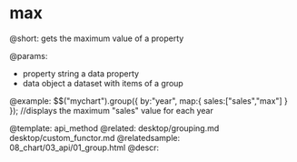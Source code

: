 max
=============


@short:
	gets the maximum value of a property

@params:
- property	string 		a data property
- data		object		a dataset with items of a group

@example:
$$("mychart").group({
		by:"year",
		map:{
			sales:["sales","max"]
		}
});
//displays the maximum "sales" value for each year

@template:	api_method
@related:
	desktop/grouping.md
    desktop/custom_functor.md
@relatedsample:
	08_chart/03_api/01_group.html
@descr:


